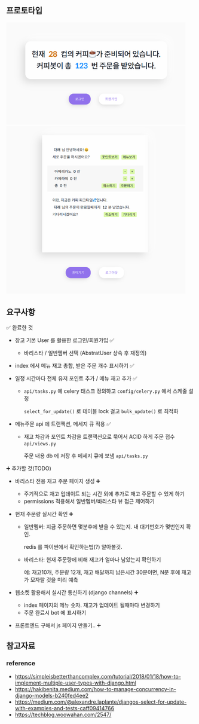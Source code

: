## 프로토타입 

<img src="design/img/index.png" width="480px">
<img src="design/img/bot.png" width="480px">

## 요구사항

✅️ 완료한 것


* 장고 기본 User 를 활용한 로그인/회원가입 ✅️
  * 바리스타 / 일반멤버 선택 (AbstratUser 상속 후 재정의)
* index 에서 메뉴 재고 총합, 받은 주문 개수 표시하기 ✅️
* 일정 시간마다 전체 유저 포인트 추가 / 메뉴 재고 추가 ✅
  * `api/tasks.py` 에 celery 태스크 정의하고 `config/celery.py` 에서 스케줄 설정
    
    `select_for_update()` 로 테이블 lock 걸고 `bulk_update()` 로 최적화 
    
* 메뉴주문 api 에 트랜잭션, 메세지 큐 적용 ✅️
  * 재고 차감과 포인트 차감을 트랜잭션으로 묶어서 ACID 하게 주문 접수 `api/views.py`
  
    주문 내용 db 에 저장 후 메세지 큐에 보냄 `api/tasks.py`


➕ 추가할 것️(TODO)

* 바리스타 전용 재고 주문 페이지 생성 ➕
  * 주기적으로 재고 업데이트 되는 시간 외에 추가로 재고 주문할 수 있게 하기
  * permissions 적용해서 일반멤버/바리스타 뷰 접근 제어하기

* 현재 주문량 실시간 확인 ➕
  * 일반멤버: 지금 주문하면 몇분후에 받을 수 있는지. 내 대기번호가 몇번인지 확인. 
  
    redis 를 파이썬에서 확인하는법(?) 알아볼것.
  * 바리스타: 현재 주문량에 비해 재고가 얼마나 남았는지 확인하기 
    
    예: 재고10개, 주문량 12개, 재고 배달까지 남은시간 30분이면, N분 후에 재고가 모자랄 것을 미리 예측

* 웹소켓 활용해서 실시간 통신하기 (django channels) ➕
  * index 페이지의 메뉴 숫자. 재고가 업데이트 될때마다 변경하기 
  * 주문 완료시 bot 에 표시하기

* 프론트엔드 구해서 js 페이지 만들기.. ➕

## 참고자료
### reference
* https://simpleisbetterthancomplex.com/tutorial/2018/01/18/how-to-implement-multiple-user-types-with-django.html
* https://hakibenita.medium.com/how-to-manage-concurrency-in-django-models-b240fed4ee2
* https://medium.com/@alexandre.laplante/djangos-select-for-update-with-examples-and-tests-caff09414766
* https://techblog.woowahan.com/2547/
